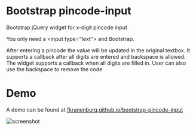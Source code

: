 # Bootstrap pincode-input
Bootstrap jQuery widget for x-digit pincode input

You only need a &lt;input type="text"&gt; and Bootstrap.

After entering a pincode the value will be updated in the original textbox.
It supports a callback after all digits are entered and backspace is allowed.
The widget supports a callback when all digits are filled in. 
User can also use the backspace to remove the code


# Demo

A demo can be found at [fkranenburg.github.io/bootstrap-pincode-input][site]

[site]: fkranenburg.github.io/bootstrap-pincode-input


![screenshot](https://raw.github.com/longbill/jquery-date-range-picker/master/preview.jpg)